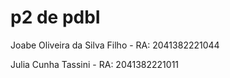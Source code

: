 # p2 de pdbI

Joabe Oliveira da Silva Filho - RA: 2041382221044

Julia Cunha Tassini - RA: 2041382221011
